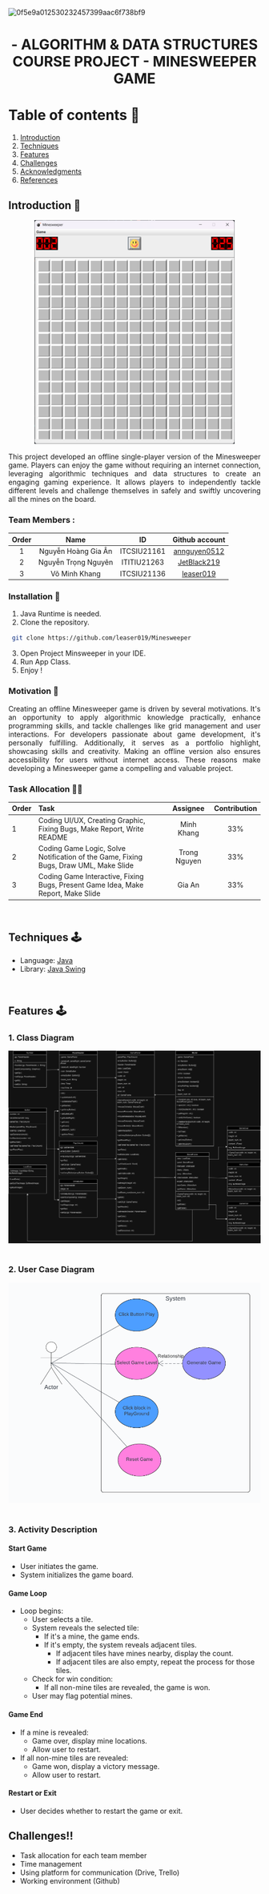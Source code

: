 
![0f5e9a012530232457399aac6f738bf9](https://github.com/leaser019/Minesweeper/assets/91241850/238b73f7-23dd-4233-b453-08dd0508a205)

<h1 align="center">- ALGORITHM & DATA STRUCTURES COURSE PROJECT -
    MINESWEEPER GAME </h1>

<!-- TABLE OF CONTENTS -->

# Table of contents :round_pushpin:

1. [Introduction](#Introduction)
2. [Techniques](#Techniques)
3. [Features](#Features)
4. [Challenges](#Challenges)
5. [Acknowledgments](#Acknowledgments)
6. [References](#References)

## Introduction <a name="Introduction"></a> :bricks:

<div align="center">
 
<img src="./img/forReadMe/gamePlay.png" alt="drawing" width="400">
</div>
<div style="text-align:justify">

This project developed an offline single-player version of the Minesweeper game. Players can enjoy the game without requiring an internet connection, leveraging algorithmic techniques and data structures to create an engaging gaming experience. It allows players to independently tackle different levels and challenge themselves in safely and swiftly uncovering all the mines on the board.
</div>

### Team Members :
| Order |         Name          |     ID      |                 Github account                  |
|:-----:|:---------------------:|:-----------:|:-----------------------------------------------:|
|   1   | Nguyễn Hoàng Gia Ân   | ITCSIU21161 | [annguyen0512](https://github.com/annguyen0512) |   
|   2   | Nguyễn Trọng Nguyên   | ITITIU21263 | [JetBlack219](https://github.com/JetBlack219)   |
|   3   | Võ Minh Khang         | ITCSIU21136 | [leaser019](https://github.com/leaser019)       |

### Installation :dart:

1. Java Runtime is needed.
2. Clone the repository.
  ```sh
   git clone https://github.com/leaser019/Minesweeper
   ```
3. Open Project Minsweeper in your IDE.
4. Run App Class.
5. Enjoy !
   

### Motivation :mechanical_arm:

<div style="text-align:justify">
Creating an offline Minesweeper game is driven by several motivations. It's an opportunity to apply algorithmic knowledge practically, enhance programming skills, and tackle challenges like grid management and user interactions. For developers passionate about game development, it's personally fulfilling. Additionally, it serves as a portfolio highlight, showcasing skills and creativity. Making an offline version also ensures accessibility for users without internet access. These reasons make developing a Minesweeper game a compelling and valuable project.
</div>

### Task Allocation :ok_man:

| Order | Task                                                                                          |  Assignee  | Contribution |
|:------|:----------------------------------------------------------------------------------------------|:----------:|:------------:|
| 1     | Coding UI/UX, Creating Graphic, Fixing Bugs, Make Report, Write README                        | Minh Khang |     33%      |
| 2     | Coding Game Logic, Solve Notification of the Game, Fixing Bugs, Draw UML, Make Slide          |Trong Nguyen|     33%      |
| 3     | Coding Game Interactive, Fixing Bugs, Present Game Idea, Make Report, Make Slide              |   Gia An   |     33%      |


<br />

## Techniques <a name="Techniques"></a>:joystick:
- Language: [Java](https://www.java.com/en/)
- Library: [Java Swing](https://docs.oracle.com/javase%2F7%2Fdocs%2Fapi%2F%2F/javax/swing/package-summary.html)

<br />



<!-- FEATURES -->

## Features <a name="Features"></a>:joystick:
### 1. Class Diagram
<div align="center">
    <img src="./img/forReadMe/classDiagram.png" alt="drawing">
</div>
<br />

### 2. User Case Diagram
<div align="center">
    <img src="./img/forReadMe/UserCaseDiagram.png" alt="drawing">
</div>
<br />

### 3. Activity Description

 #### Start Game
- User initiates the game.
- System initializes the game board.

 #### Game Loop
- Loop begins:
  - User selects a tile.
  - System reveals the selected tile:
    - If it's a mine, the game ends.
    - If it's empty, the system reveals adjacent tiles.
      - If adjacent tiles have mines nearby, display the count.
      - If adjacent tiles are also empty, repeat the process for those tiles.
  - Check for win condition:
    - If all non-mine tiles are revealed, the game is won.
  - User may flag potential mines.

#### Game End
- If a mine is revealed:
  - Game over, display mine locations.
  - Allow user to restart.
- If all non-mine tiles are revealed:
  - Game won, display a victory message.
  - Allow user to restart.

#### Restart or Exit
- User decides whether to restart the game or exit.

<!-- CHALLENGES -->

## Challenges<a name="Challenges">:bangbang:

- Task allocation for each team member
- Time management
- Using platform for communication (Drive, Trello)
- Working environment (Github)
  <br />



